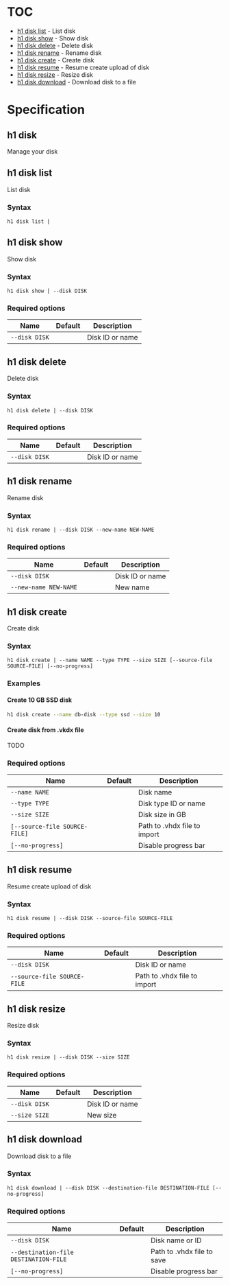 # TOC

  * [h1 disk list](#h1-disk-list) - List disk
  * [h1 disk show](#h1-disk-show) - Show disk
  * [h1 disk delete](#h1-disk-delete) - Delete disk
  * [h1 disk rename](#h1-disk-rename) - Rename disk
  * [h1 disk create](#h1-disk-create) - Create disk
  * [h1 disk resume](#h1-disk-resume) - Resume create upload of disk
  * [h1 disk resize](#h1-disk-resize) - Resize disk
  * [h1 disk download](#h1-disk-download) - Download disk to a file


# Specification

## h1 disk

Manage your disk

## h1 disk list

List disk

### Syntax

```h1 disk list | ```

## h1 disk show

Show disk

### Syntax

```h1 disk show | --disk DISK```

### Required options

| Name | Default | Description |
| ---- | ------- | ----------- |
| ```--disk DISK``` |  | Disk ID or name |

## h1 disk delete

Delete disk

### Syntax

```h1 disk delete | --disk DISK```

### Required options

| Name | Default | Description |
| ---- | ------- | ----------- |
| ```--disk DISK``` |  | Disk ID or name |

## h1 disk rename

Rename disk

### Syntax

```h1 disk rename | --disk DISK --new-name NEW-NAME```

### Required options

| Name | Default | Description |
| ---- | ------- | ----------- |
| ```--disk DISK``` |  | Disk ID or name |
| ```--new-name NEW-NAME``` |  | New name |

## h1 disk create

Create disk

### Syntax

```h1 disk create | --name NAME --type TYPE --size SIZE [--source-file SOURCE-FILE] [--no-progress]```

### Examples

#### Create 10 GB SSD disk

```bash
h1 disk create --name db-disk --type ssd --size 10
```

#### Create disk from .vkdx file

TODO

### Required options

| Name | Default | Description |
| ---- | ------- | ----------- |
| ```--name NAME``` |  | Disk name |
| ```--type TYPE``` |  | Disk type ID or name |
| ```--size SIZE``` |  | Disk size in GB |
| ```[--source-file SOURCE-FILE]``` |  | Path to .vhdx file to import |
| ```[--no-progress]``` |  | Disable progress bar |

## h1 disk resume

Resume create upload of disk

### Syntax

```h1 disk resume | --disk DISK --source-file SOURCE-FILE```

### Required options

| Name | Default | Description |
| ---- | ------- | ----------- |
| ```--disk DISK``` |  | Disk ID or name |
| ```--source-file SOURCE-FILE``` |  | Path to .vhdx file to import |

## h1 disk resize

Resize disk

### Syntax

```h1 disk resize | --disk DISK --size SIZE```

### Required options

| Name | Default | Description |
| ---- | ------- | ----------- |
| ```--disk DISK``` |  | Disk ID or name |
| ```--size SIZE``` |  | New size |

## h1 disk download

Download disk to a file

### Syntax

```h1 disk download | --disk DISK --destination-file DESTINATION-FILE [--no-progress]```

### Required options

| Name | Default | Description |
| ---- | ------- | ----------- |
| ```--disk DISK``` |  | Disk name or ID |
| ```--destination-file DESTINATION-FILE``` |  | Path to .vhdx file to save |
| ```[--no-progress]``` |  | Disable progress bar |

